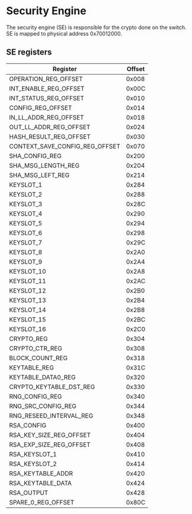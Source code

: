 # Security Engine

The security engine (SE) is responsible for the crypto done on the
switch. SE is mapped to physical address 0x70012000.

## SE registers

| Register                           | Offset |
| ---------------------------------- | ------ |
| OPERATION\_REG\_OFFSET             | 0x008  |
| INT\_ENABLE\_REG\_OFFSET           | 0x00C  |
| INT\_STATUS\_REG\_OFFSET           | 0x010  |
| CONFIG\_REG\_OFFSET                | 0x014  |
| IN\_LL\_ADDR\_REG\_OFFSET          | 0x018  |
| OUT\_LL\_ADDR\_REG\_OFFSET         | 0x024  |
| HASH\_RESULT\_REG\_OFFSET          | 0x030  |
| CONTEXT\_SAVE\_CONFIG\_REG\_OFFSET | 0x070  |
| SHA\_CONFIG\_REG                   | 0x200  |
| SHA\_MSG\_LENGTH\_REG              | 0x204  |
| SHA\_MSG\_LEFT\_REG                | 0x214  |
| KEYSLOT\_1                         | 0x284  |
| KEYSLOT\_2                         | 0x288  |
| KEYSLOT\_3                         | 0x28C  |
| KEYSLOT\_4                         | 0x290  |
| KEYSLOT\_5                         | 0x294  |
| KEYSLOT\_6                         | 0x298  |
| KEYSLOT\_7                         | 0x29C  |
| KEYSLOT\_8                         | 0x2A0  |
| KEYSLOT\_9                         | 0x2A4  |
| KEYSLOT\_10                        | 0x2A8  |
| KEYSLOT\_11                        | 0x2AC  |
| KEYSLOT\_12                        | 0x2B0  |
| KEYSLOT\_13                        | 0x2B4  |
| KEYSLOT\_14                        | 0x2B8  |
| KEYSLOT\_15                        | 0x2BC  |
| KEYSLOT\_16                        | 0x2C0  |
| CRYPTO\_REG                        | 0x304  |
| CRYPTO\_CTR\_REG                   | 0x308  |
| BLOCK\_COUNT\_REG                  | 0x318  |
| KEYTABLE\_REG                      | 0x31C  |
| KEYTABLE\_DATA0\_REG               | 0x320  |
| CRYPTO\_KEYTABLE\_DST\_REG         | 0x330  |
| RNG\_CONFIG\_REG                   | 0x340  |
| RNG\_SRC\_CONFIG\_REG              | 0x344  |
| RNG\_RESEED\_INTERVAL\_REG         | 0x348  |
| RSA\_CONFIG                        | 0x400  |
| RSA\_KEY\_SIZE\_REG\_OFFSET        | 0x404  |
| RSA\_EXP\_SIZE\_REG\_OFFSET        | 0x408  |
| RSA\_KEYSLOT\_1                    | 0x410  |
| RSA\_KEYSLOT\_2                    | 0x414  |
| RSA\_KEYTABLE\_ADDR                | 0x420  |
| RSA\_KEYTABLE\_DATA                | 0x424  |
| RSA\_OUTPUT                        | 0x428  |
| SPARE\_0\_REG\_OFFSET              | 0x80C  |
